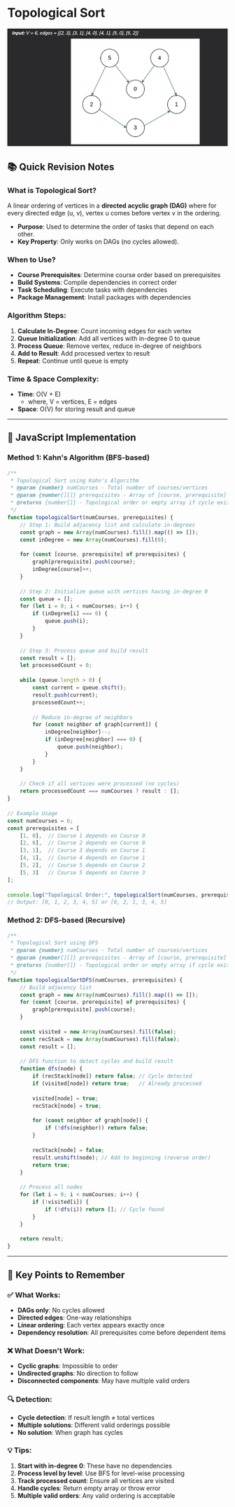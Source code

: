 # Topological Sort

![Topological Sort Visualization](../GraphAssets/Topological%20Sort.png)

## 📚 Quick Revision Notes

### What is Topological Sort?
A linear ordering of vertices in a **directed acyclic graph (DAG)** where for every directed edge (u, v), vertex u comes before vertex v in the ordering.
- **Purpose**: Used to determine the order of tasks that depend on each other.
- **Key Property**: Only works on DAGs (no cycles allowed).

### When to Use?
- **Course Prerequisites**: Determine course order based on prerequisites
- **Build Systems**: Compile dependencies in correct order
- **Task Scheduling**: Execute tasks with dependencies
- **Package Management**: Install packages with dependencies

### Algorithm Steps:
1. **Calculate In-Degree**: Count incoming edges for each vertex
2. **Queue Initialization**: Add all vertices with in-degree 0 to queue
3. **Process Queue**: Remove vertex, reduce in-degree of neighbors
4. **Add to Result**: Add processed vertex to result
5. **Repeat**: Continue until queue is empty

### Time & Space Complexity:
- **Time**: O(V + E) 
  - where, V = vertices, E = edges
- **Space**: O(V) for storing result and queue

---

## 🚀 JavaScript Implementation

### Method 1: Kahn's Algorithm (BFS-based)

```javascript
/**
 * Topological Sort using Kahn's Algorithm
 * @param {number} numCourses - Total number of courses/vertices
 * @param {number[][]} prerequisites - Array of [course, prerequisite] pairs
 * @returns {number[]} - Topological order or empty array if cycle exists
 */
function topologicalSort(numCourses, prerequisites) {
    // Step 1: Build adjacency list and calculate in-degrees
    const graph = new Array(numCourses).fill().map(() => []);
    const inDegree = new Array(numCourses).fill(0);
    
    for (const [course, prerequisite] of prerequisites) {
        graph[prerequisite].push(course);
        inDegree[course]++;
    }
    
    // Step 2: Initialize queue with vertices having in-degree 0
    const queue = [];
    for (let i = 0; i < numCourses; i++) {
        if (inDegree[i] === 0) {
            queue.push(i);
        }
    }
    
    // Step 3: Process queue and build result
    const result = [];
    let processedCount = 0;
    
    while (queue.length > 0) {
        const current = queue.shift();
        result.push(current);
        processedCount++;
        
        // Reduce in-degree of neighbors
        for (const neighbor of graph[current]) {
            inDegree[neighbor]--;
            if (inDegree[neighbor] === 0) {
                queue.push(neighbor);
            }
        }
    }
    
    // Check if all vertices were processed (no cycles)
    return processedCount === numCourses ? result : [];
}

// Example Usage
const numCourses = 6;
const prerequisites = [
    [1, 0],  // Course 1 depends on Course 0
    [2, 0],  // Course 2 depends on Course 0
    [3, 1],  // Course 3 depends on Course 1
    [4, 1],  // Course 4 depends on Course 1
    [5, 2],  // Course 5 depends on Course 2
    [5, 3]   // Course 5 depends on Course 3
];

console.log("Topological Order:", topologicalSort(numCourses, prerequisites));
// Output: [0, 1, 2, 3, 4, 5] or [0, 2, 1, 3, 4, 5]
```

### Method 2: DFS-based (Recursive)

```javascript
/**
 * Topological Sort using DFS
 * @param {number} numCourses - Total number of courses/vertices
 * @param {number[][]} prerequisites - Array of [course, prerequisite] pairs
 * @returns {number[]} - Topological order or empty array if cycle exists
 */
function topologicalSortDFS(numCourses, prerequisites) {
    // Build adjacency list
    const graph = new Array(numCourses).fill().map(() => []);
    for (const [course, prerequisite] of prerequisites) {
        graph[prerequisite].push(course);
    }
    
    const visited = new Array(numCourses).fill(false);
    const recStack = new Array(numCourses).fill(false);
    const result = [];
    
    // DFS function to detect cycles and build result
    function dfs(node) {
        if (recStack[node]) return false; // Cycle detected
        if (visited[node]) return true;   // Already processed
        
        visited[node] = true;
        recStack[node] = true;
        
        for (const neighbor of graph[node]) {
            if (!dfs(neighbor)) return false;
        }
        
        recStack[node] = false;
        result.unshift(node); // Add to beginning (reverse order)
        return true;
    }
    
    // Process all nodes
    for (let i = 0; i < numCourses; i++) {
        if (!visited[i]) {
            if (!dfs(i)) return []; // Cycle found
        }
    }
    
    return result;
}
```
---

## 🎯 Key Points to Remember

### ✅ What Works:
- **DAGs only**: No cycles allowed
- **Directed edges**: One-way relationships
- **Linear ordering**: Each vertex appears exactly once
- **Dependency resolution**: All prerequisites come before dependent items

### ❌ What Doesn't Work:
- **Cyclic graphs**: Impossible to order
- **Undirected graphs**: No direction to follow
- **Disconnected components**: May have multiple valid orders

### 🔍 Detection:
- **Cycle detection**: If result length ≠ total vertices
- **Multiple solutions**: Different valid orderings possible
- **No solution**: When graph has cycles

### 💡 Tips:
1. **Start with in-degree 0**: These have no dependencies
2. **Process level by level**: Use BFS for level-wise processing
3. **Track processed count**: Ensure all vertices are visited
4. **Handle cycles**: Return empty array or throw error
5. **Multiple valid orders**: Any valid ordering is acceptable
